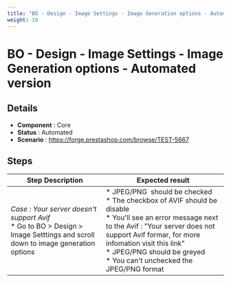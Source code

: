 ```yaml
---
title: "BO - Design - Image Settings - Image Generation options - Automated version"
weight: 10
---
```


# BO - Design - Image Settings - Image Generation options - Automated version
## Details
* **Component** : Core
* **Status** : Automated
* **Scenario** : https://forge.prestashop.com/browse/TEST-5667

## Steps
| Step Description | Expected result |
| ----- | ----- |
| *Case : Your server doesn't support Avif* <br> * Go to BO > Design > Image Setttings and scroll down to image generation options | * JPEG/PNG  should be checked <br> * The checkbox of AVIF should be disable <br> * You'll see an error message next to the Avif : "Your server does not support Avif formar, for more infomation visit this link"<br> * JPEG/PNG should be greyed <br> * You can't unchecked the JPEG/PNG format |
